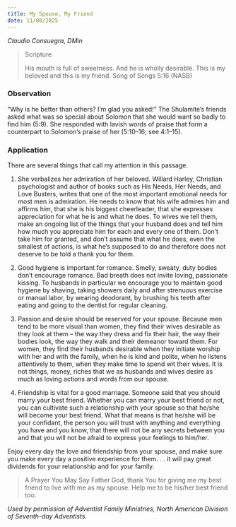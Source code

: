 ```yaml
---
title: My Spouse, My Friend
date: 11/08/2025
---
```


_Claudio Consuegra, DMin_

> <p>Scripture</p>
> His mouth is full of sweetness. And he is wholly desirable. This is my beloved and this is my friend. Song of Songs 5:16 (NASB)

### Observation

“Why is he better than others? I’m glad you asked!” The Shulamite’s friends asked what was so special about Solomon that she would want so badly to find him (5:9). She responded with lavish words of praise that form a counterpart to Solomon’s praise of her (5:10–16; see 4:1–15).

### Application

There are several things that call my attention in this passage.

1. She verbalizes her admiration of her beloved. Willard Harley, Christian psychologist and author of books such as His Needs, Her Needs, and Love Busters, writes that one of the most important emotional needs for most men is admiration. He needs to know that his wife admires him and affirms him, that she is his biggest cheerleader, that she expresses appreciation for what he is and what he does. To wives we tell them, make an ongoing list of the things that your husband does and tell him how much you appreciate him for each and every one of them. Don’t take him for granted, and don’t assume that what he does, even the smallest of actions, is what he’s supposed to do and therefore does not deserve to be told a thank you for them.

2. Good hygiene is important for romance. Smelly, sweaty, duty bodies don’t encourage romance. Bad breath does not invite loving, passionate kissing. To husbands in particular we encourage you to maintain good hygiene by shaving, taking showers daily and after strenuous exercise or manual labor, by wearing deodorant, by brushing his teeth after eating and going to the dentist for regular cleaning.

3. Passion and desire should be reserved for your spouse. Because men tend to be more visual than women, they find their wives desirable as they look at them – the way they dress and fix their hair, the way their bodies look, the way they walk and their demeanor toward them. For women, they find their husbands desirable when they initiate worship with her and with the family, when he is kind and polite, when he listens attentively to them, when they make time to spend wit their wives. It is not things, money, riches that we as husbands and wives desire as much as loving actions and words from our spouse.

4. Friendship is vital for a good marriage. Someone said that you should marry your best friend. Whether you can marry your best friend or not, you can cultivate such a relationship with your spouse so that he/she will become your best friend. What that means is that he/she will be your confidant, the person you will trust with anything and everything you have and you know, that there will not be any secrets between you and that you will not be afraid to express your feelings to him/her.

Enjoy every day the love and friendship from your spouse, and make sure you make every day a positive experience for them. . . it will pay great dividends for your relationship and for your family.

> <callout>A Prayer You May Say</callout>
> Father God, thank You for giving me my best friend to live with me as my spouse. Help me to be his/her best friend too.

_Used by permission of Adventist Family Ministries, North American Division of Seventh-day Adventists._
